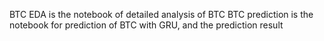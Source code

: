 BTC EDA is the notebook of detailed analysis of BTC
BTC prediction is the notebook for prediction of BTC with GRU, and the prediction result
